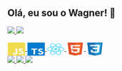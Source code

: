 ## Olá, eu sou o Wagner! 👋

<div>
  <a href="https://github.com/wcmF0"/>
    <img height="180em" src="https://github-readme-stats.vercel.app/api?username=wcmF0&show_icons=true&theme=dark&include_all_commits=true&count_private=true"/>
    <img height="180em" src="https://github-readme-stats.vercel.app/api/top-langs/?username=wcmF0&layout=compact&langs_count=16&theme=dark"/>
</div>
    
<div style="display: inline_block"><br>
  <img align="center" alt="wcmF0-Js" height="30" width="40" src="https://raw.githubusercontent.com/devicons/devicon/master/icons/javascript/javascript-plain.svg">
  <img align="center" alt="wcmF0-Ts" height="30" width="40" src="https://raw.githubusercontent.com/devicons/devicon/master/icons/typescript/typescript-plain.svg">
  <img align="center" alt="wcmF0-React" height="30" width="40" src="https://raw.githubusercontent.com/devicons/devicon/master/icons/react/react-original.svg">
  <img align="center" alt="wcmF0-HTML" height="30" width="40" src="https://raw.githubusercontent.com/devicons/devicon/master/icons/html5/html5-original.svg">
  <img align="center" alt="wcmF0-CSS" height="30" width="40" src="https://raw.githubusercontent.com/devicons/devicon/master/icons/css3/css3-original.svg">
</div>
<div>

</div>  
  
<div>
  <a href="https://www.linkedin.com/in/rafaella-ballerini-45875016a" target="_blank">
    <img src="https://img.shields.io/badge/LinkedIn-%230077B5?style=for-the-badge&logo=linkedin&logoColor=white" target="_blank">
  </a>
  <a href="mailto:wcmf2002@gmail.com">
    <img src="https://img.shields.io/badge/Gmail-%23333333?style=for-the-badge&logo=gmail&logoColor=white" target="_blank">
  </a>
  <a href="https://instagram.com/wcmf007" target="_blank">
    <img src="https://img.shields.io/badge/Instagram-%23E4405F?style=for-the-badge&logo=instagram&logoColor=white" target="_blank">
  </a>
</div>

